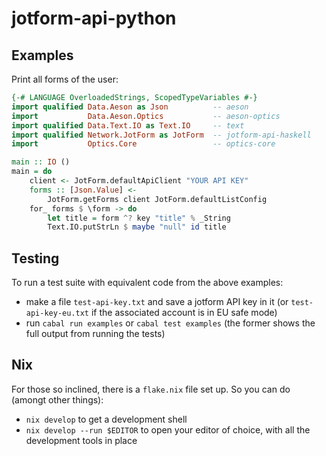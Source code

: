 # jotform-api-python

## Examples

Print all forms of the user:

```haskell
{-# LANGUAGE OverloadedStrings, ScopedTypeVariables #-}
import qualified Data.Aeson as Json          -- aeson
import           Data.Aeson.Optics           -- aeson-optics
import qualified Data.Text.IO as Text.IO     -- text
import qualified Network.JotForm as JotForm  -- jotform-api-haskell
import           Optics.Core                 -- optics-core

main :: IO ()
main = do
    client <- JotForm.defaultApiClient "YOUR API KEY"
    forms :: [Json.Value] <-
        JotForm.getForms client JotForm.defaultListConfig
    for_ forms $ \form -> do
        let title = form ^? key "title" % _String
        Text.IO.putStrLn $ maybe "null" id title
```

## Testing

To run a test suite with equivalent code from the above examples:

- make a file `test-api-key.txt` and save a jotform API key in it (or
  `test-api-key-eu.txt` if the associated account is in EU safe mode)
- run `cabal run examples` or `cabal test examples` (the former shows
  the full output from running the tests)

## Nix

For those so inclined, there is a `flake.nix` file set up. So you can
do (amongt other things):

- `nix develop` to get a development shell
- `nix develop --run $EDITOR` to open your editor of choice, with all the
  development tools in place
